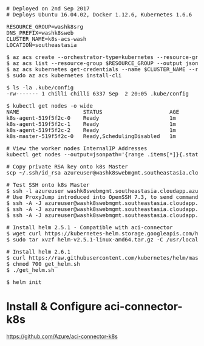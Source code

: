 <pre>
# Deployed on 2nd Sep 2017
# Deploys Ubuntu 16.04.02, Docker 1.12.6, Kubernetes 1.6.6

RESOURCE_GROUP=washk8srg
DNS_PREFIX=washk8sweb
CLUSTER_NAME=k8s-acs-wash
LOCATION=southeastasia

$ az acs create --orchestrator-type=kubernetes --resource-group $RESOURCE_GROUP --name=$CLUSTER_NAME --dns-prefix=$DNS_PREFIX --admin-username=azureuser --admin-password secret123 --generate-ssh-keys --master-count=1 --agent-count=3 --agent-vm-size=Standard_D1_v2
$ az acs list --resource-group $RESOURCE_GROUP --output jsonc
$ az acs kubernetes get-credentials --name $CLUSTER_NAME --resource-group $RESOURCE_GROUP
$ sudo az acs kubernetes install-cli

$ ls -la .kube/config
-rw------- 1 chilli chilli 6337 Sep  2 20:05 .kube/config

$ kubectl get nodes -o wide
NAME                    STATUS                     AGE       VERSION   EXTERNAL-IP   OS-IMAGE                      KERNEL-VERSION
k8s-agent-519f5f2c-0    Ready                      1m        v1.6.6    <none>        Debian GNU/Linux 8 (jessie)   4.4.0-93-generic
k8s-agent-519f5f2c-1    Ready                      1m        v1.6.6    <none>        Debian GNU/Linux 8 (jessie)   4.4.0-93-generic
k8s-agent-519f5f2c-2    Ready                      1m        v1.6.6    <none>        Debian GNU/Linux 8 (jessie)   4.4.0-93-generic
k8s-master-519f5f2c-0   Ready,SchedulingDisabled   1m        v1.6.6    <none>        Debian GNU/Linux 8 (jessie)   4.4.0-93-generic

# View the worker nodes InternalIP Addresses
kubectl get nodes --output=jsonpath='{range .items[*]}{.status.addresses[?(@.type=="InternalIP")].address} {.spec.podCIDR} {"\n"}{end}'

# Copy private RSA key onto k8s Master
scp ~/.ssh/id_rsa azureuser@washk8swebmgmt.southeastasia.cloudapp.azure.com:~/.ssh/

# Test SSH onto k8s Master
$ ssh -l azureuser washk8swebmgmt.southeastasia.cloudapp.azure.com
# Use ProxyJump introduced into OpenSSH 7.3, to send commands directly to the k8s agents
$ ssh -A -J azureuser@washk8swebmgmt.southeastasia.cloudapp.azure.com azureuser@node1 "sudo apt-get update"
$ ssh -A -J azureuser@washk8swebmgmt.southeastasia.cloudapp.azure.com azureuser@node2 "sudo apt-get update"
$ ssh -A -J azureuser@washk8swebmgmt.southeastasia.cloudapp.azure.com azureuser@node3 "sudo apt-get update"

# Install helm 2.5.1 - Compatible with aci-connector
$ wget curl https://kubernetes-helm.storage.googleapis.com/helm-v2.5.1-linux-amd64.tar.gz
$ sudo tar xvzf helm-v2.5.1-linux-amd64.tar.gz -C /usr/local/bin/ --strip-components=1 linux-amd64/helm

# Install helm 2.6.1
$ curl https://raw.githubusercontent.com/kubernetes/helm/master/scripts/get > get_helm.sh
$ chmod 700 get_helm.sh
$ ./get_helm.sh

$ helm init
</pre>

# Install & Configure aci-connector-k8s
https://github.com/Azure/aci-connector-k8s
